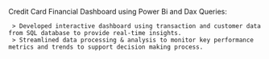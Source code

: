Credit Card Financial Dashboard using Power Bi and Dax Queries:

     > Developed interactive dashboard using transaction and customer data from SQL database to provide real-time insights.
     > Streamlined data processing & analysis to monitor key performance metrics and trends to support decision making process.
